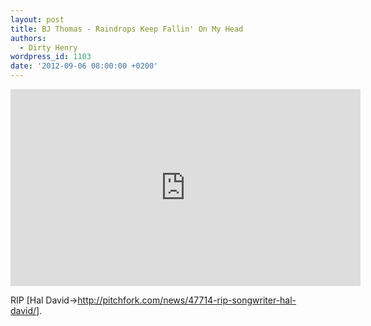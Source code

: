 ```yaml
---
layout: post
title: BJ Thomas - Raindrops Keep Fallin' On My Head
authors:
  - Dirty Henry
wordpress_id: 1103
date: '2012-09-06 08:00:00 +0200'
---
```

<iframe width="560" height="315" src="http://www.youtube.com/embed/VILWkqlQLWk" frameborder="0" allowfullscreen></iframe>

RIP [Hal David->http://pitchfork.com/news/47714-rip-songwriter-hal-david/]. 

